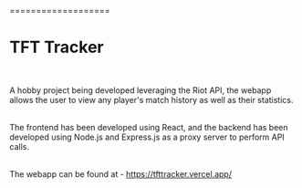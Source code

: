 ===================

# TFT Tracker #

<br/>


A hobby project being developed leveraging the Riot API, the webapp allows the user to view any player's match history as well as their statistics.
<br/>
<br/>



The frontend has been developed using React, and the backend has been developed using Node.js and Express.js as a proxy server to perform API calls.
<br/>
<br/>



The webapp can be found at - https://tfttracker.vercel.app/

 
 
